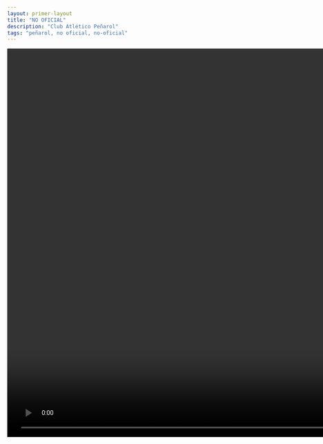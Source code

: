 ```yaml
---
layout: primer-layout
title: "NO OFICIAL"
description: "Club Atlético Peñarol"
tags: "peñarol, no oficial, no-oficial"
---
```

<html>
    		<center>
			<video width="1600" height="900" controls>
  				<source src="/darwin-video.mp4" type="video/mp4">
					Your browser does not support the video tag.
			</video>
		</center>
	</html>

